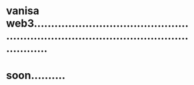 # vanisa web3..............................................................................................................
# soon..........

